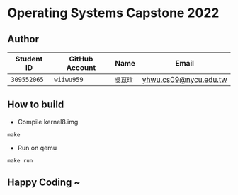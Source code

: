# Operating Systems Capstone 2022

## Author
| Student ID | GitHub Account | Name | Email |
| ---------- | -------------- | ---- | ----- |
|`309552065`| `wiiwu959` | `吳苡瑄` | yhwu.cs09@nycu.edu.tw |

## How to build
* Compile kernel8.img
```
make
```
* Run on qemu
```
make run
```

## Happy Coding ~
